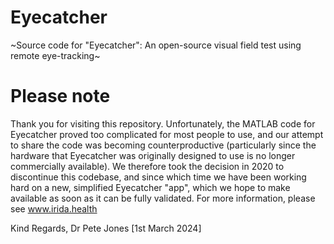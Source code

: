# Eyecatcher
~Source code for "Eyecatcher": An open-source visual field test using remote eye-tracking~

# Please note
Thank you for visiting this repository. Unfortunately, the MATLAB code for Eyecatcher proved too complicated for most people to use, and our attempt to share the code was becoming counterproductive (particularly since the hardware that Eyecatcher was originally designed to use is no longer commercially available). We therefore took the decision in 2020 to discontinue this codebase, and since which time we have been working hard on a new, simplified Eyecatcher "app", which we hope to make available as soon as it can be fully validated. For more information, please see www.irida.health

Kind Regards, Dr Pete Jones [1st March 2024]
